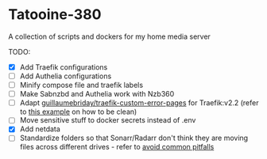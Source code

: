 # Tatooine-380
A collection of scripts and dockers for my home media server

TODO:
- [X] Add Traefik configurations
- [ ] Add Authelia configurations
- [ ] Minify compose file and traefik labels
- [ ] Make Sabnzbd and Authelia work with Nzb360
- [ ] Adapt [guillaumebriday/traefik-custom-error-pages](https://github.com/guillaumebriday/traefik-custom-error-pages) for Traefik:v2.2 (refer to [this example](https://github.com/jamescurtin/traefik-proxy) on how to be clean)
- [ ] Move sensitive stuff to docker secrets instead of .env
- [X] Add netdata
- [ ] Standardize folders so that Sonarr/Radarr don't think they are moving files across different drives - refer to [avoid common pitfalls](https://sonarr.tv/#downloads-v3-docker)